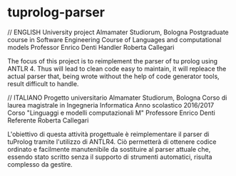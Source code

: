 # tuprolog-parser
// ENGLISH
University project
Almamater Studiorum, Bologna
Postgraduate course in Software Engineering
Course of Languages and computational models
Professor Enrico Denti
Handler Roberta Callegari

The focus of this project is to reimplement the parser of tu prolog using ANTLR 4. Thus will lead to clean code easy to maintain, it will repleace the actual parser that, being wrote without the help of code generator tools, result difficult to handle.

// ITALIANO
Progetto universitario
Almamater Studiorum, Bologna
Corso di laurea magistrale in Ingegneria Informatica
Anno scolastico 2016/2017
Corso "Linguaggi e modelli computazionali M"
Professore Enrico Denti
Referente Roberta Callegari

L'obiettivo di questa attività progettuale è reimplementare il parser di tuProlog tramite l'utilizzo di ANTLR4. Ciò permetterà di ottenere codice ordinato e facilmente manutenibile da sostituire al parser attuale che, essendo stato scritto senza il supporto di strumenti automatici, risulta complesso da gestire.

